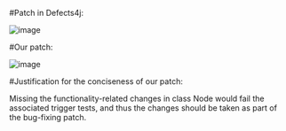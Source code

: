 #Patch in Defects4j:

![image](https://github.com/SE4Testing/Data4ICSE2021Submission/blob/main/EvaluationData/mismatchedButConcisePatches/pic/jsoup13-defects4j.png)

#Our patch:

![image](https://github.com/SE4Testing/Data4ICSE2021Submission/blob/main/EvaluationData/mismatchedButConcisePatches/pic/jsoup13-our.png)

#Justification for the conciseness of our patch:

Missing the functionality-related changes in class Node would fail the associated trigger tests, and thus the changes should be taken as part of the bug-fixing patch.
